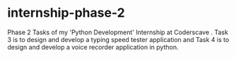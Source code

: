 # internship-phase-2
Phase 2 Tasks of my 'Python Development' Internship at Coderscave . Task 3 is to design and develop a typing speed tester application and Task 4 is to design and develop a voice recorder application in python.

